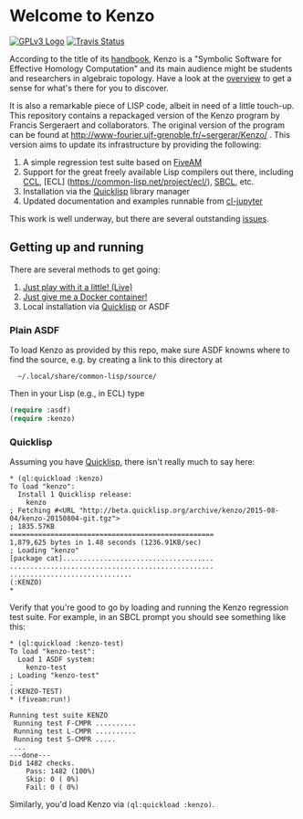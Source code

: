 # Welcome to Kenzo

[![GPLv3 Logo](http://www.gnu.org/graphics/gplv3-127x51.png)](http://www.gnu.org/licenses/gpl-3.0.en.html)
[![Travis Status](https://travis-ci.org/gheber/kenzo.svg?branch=master)](https://travis-ci.org/gheber/kenzo)

According to the title of its
[handbook](https://github.com/gheber/kenzo/blob/master/doc/Kenzo-Doc.pdf),
Kenzo is a "Symbolic Software for Effective Homology Computation" and
its main audience might be students and researchers in algebraic topology.
Have a look at the [overview](https://lisp.style/) to get a
sense for what's there for you to discover.

It is also a remarkable piece of LISP code, albeit in need of a little touch-up.
This repository contains a repackaged version of the Kenzo program by Francis Sergeraert
and collaborators. The original version of the program can be found
at http://www-fourier.ujf-grenoble.fr/~sergerar/Kenzo/ .
This version aims to update its infrastructure by providing the following:

1. A simple regression test suite based on [FiveAM](http://common-lisp.net/project/fiveam/)
2. Support for the great freely available Lisp compilers out there, including [CCL](http://ccl.clozure.com/), [ECL] (https://common-lisp.net/project/ecl/), [SBCL](http://www.sbcl.org/), etc.
3. Installation via the [Quicklisp](http://www.quicklisp.org/beta/) library manager
4. Updated documentation and examples runnable from [cl-jupyter](https://github.com/fredokun/cl-jupyter)

This work is well underway, but there are several outstanding [issues](https://github.com/gheber/kenzo/issues).

## Getting up and running

There are several methods to get going:

1. [Just play with it a little! (Live)](https://lisp.style/)
2. [Just give me a Docker container!](https://hub.docker.com/r/hapax/kenzo/)
3. Local installation via [Quicklisp](http://www.quicklisp.org/beta/) or ASDF

### Plain ASDF

To load Kenzo as provided by this repo, make sure ASDF knowns where to find
the source, e.g. by creating a link to this directory at

      ~/.local/share/common-lisp/source/

Then in your Lisp (e.g., in ECL) type
```lisp
(require :asdf)
(require :kenzo)
```

### Quicklisp

Assuming you have [Quicklisp](http://www.quicklisp.org/beta/), there isn't really much to say here:

```
* (ql:quickload :kenzo)
To load "kenzo":
  Install 1 Quicklisp release:
    kenzo
; Fetching #<URL "http://beta.quicklisp.org/archive/kenzo/2015-08-04/kenzo-20150804-git.tgz">
; 1835.57KB
==================================================
1,879,625 bytes in 1.48 seconds (1236.91KB/sec)
; Loading "kenzo"
[package cat].....................................
..................................................
..............................
(:KENZO)
*
```

Verify that you're good to go by loading and running the Kenzo regression test suite. For example, in an SBCL prompt you should see something like this:
```
* (ql:quickload :kenzo-test)
To load "kenzo-test":
  Load 1 ASDF system:
    kenzo-test
; Loading "kenzo-test"
.
(:KENZO-TEST)
* (fiveam:run!)

Running test suite KENZO
 Running test F-CMPR ..........
 Running test L-CMPR ..........
 Running test S-CMPR .....
 ...
---done---
Did 1482 checks.
    Pass: 1482 (100%)
    Skip: 0 ( 0%)
    Fail: 0 ( 0%)
```

Similarly, you'd load Kenzo via `(ql:quickload :kenzo)`.
